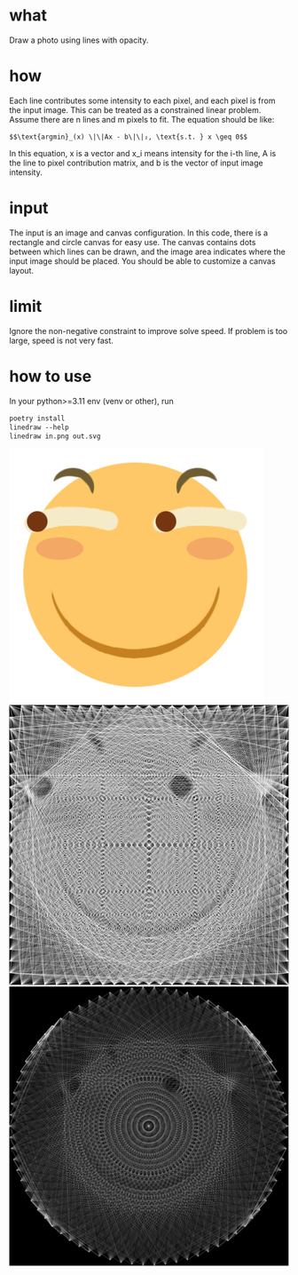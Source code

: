 # what

Draw a photo using lines with opacity.

# how

Each line contributes some intensity to each pixel, and each pixel is from the input image. This can be treated as a constrained linear problem. Assume there are n lines and m pixels to fit. The equation should be like:

```
$$\text{argmin}_(x) \|\|Ax - b\|\|₂, \text{s.t. } x \geq 0$$
```

In this equation, x is a vector and x_i means intensity for the i-th line, A is the line to pixel contribution matrix, and b is the vector of input image intensity.

# input

The input is an image and canvas configuration. In this code, there is a rectangle and circle canvas for easy use. The canvas contains dots between which lines can be drawn, and the image area indicates where the input image should be placed. You should be able to customize a canvas layout.

# limit

Ignore the non-negative constraint to improve solve speed.
If problem is too large, speed is not very fast.

# how to use

In your python>=3.11 env (venv or other), run

```
poetry install
linedraw --help
linedraw in.png out.svg
```

![in](img/in.png)
![out](img/out.svg)
![out2](img/out2.svg)